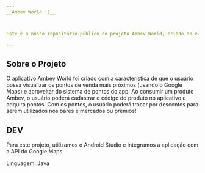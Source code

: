 ```yaml
---
__Ambev World :)__



Este é o nosso repositório público do projeto Ambev World, criado no evento MEGA HACK.

---
```



## Sobre o Projeto

O aplicativo Ambev World foi criado com a característica de que o usuário possa visualizar os
pontos de venda mais próximos (usando o Google Maps) e aproveitar do sistema de pontos
do app. Ao consumir um produto Ambev, o usuário poderá cadastrar o código do produto no
aplicativo e adquirá pontos. Com os pontos, o usuário poderá trocar por descontos para
serem utilizados nos bares e mercados ou prêmios!


## DEV

Para este projeto, utilizamos o Android Studio e integramos a aplicação com a API do Google Maps

Linguagem: Java
